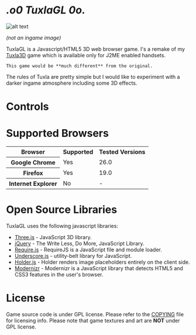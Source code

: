 _.o0 TuxlaGL 0o._
==========================

![alt text](http://i.imgur.com/sknV6Zv.gif "Image from Tuxla3D Mobile")

_(not an ingame image)_

TuxlaGL is a Javascript/HTML5 3D web browser game. I's a remake of my [Tuxla3D](http://pi-mobile.com/index.php/product/game/tuxla/view/14/) 
game which is available only for J2ME enabled handsets. 

    This game would be **much different** from the original.

The rules of Tuxla are pretty simple but I would like to experiment with a darker ingame atmosphere including some 3D effects.

# Controls

# Supported Browsers

<table>
  <tr>
    <th>Browser</th>
    <th>Supported</th>
    <th>Tested Versions</th>
  </tr>
  <tr>
    <th>Google Chrome</th>
    <td>Yes</td>
    <td>26.0</td>
  </tr>
  <tr>
    <th>Firefox</th>
    <td>Yes</td>
    <td>19.0</td>
  </tr>
  <tr>
    <th>Internet Explorer</th>
    <td>No</td>
    <td>-</td>
  </tr>  
</table>


# Open Source Libraries
TuxlaGL uses the following javascript libraries:

  * [Three.js](http://mrdoob.github.com/three.js/) - JavaScript 3D library.  
  * [jQuery](http://jquery.com/) - The Write Less, Do More, JavaScript Library.
  * [Require.js](http://requirejs.org/) - RequireJS is a JavaScript file and module loader.
  * [Underscore.js](http://underscorejs.org/) - utility-belt library for JavaScript.
  * [Holder.js](http://imsky.github.com/holder/) - Holder renders image placeholders entirely on the client side.  
  * [Modernizr](http://modernizr.com/) - Modernizr is a JavaScript library that detects HTML5 and CSS3 features in the user's browser.


# License
Game source code is under GPL license. Please refer to the [COPYING](COPYING) file for licensing info.
Please note that game textures and art are **NOT** under GPL license.
